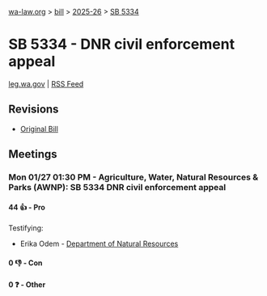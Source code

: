 [wa-law.org](/) > [bill](/bill/) > [2025-26](/bill/2025-26/) > [SB 5334](/bill/2025-26/sb/5334/)

# SB 5334 - DNR civil enforcement appeal
[leg.wa.gov](https://app.leg.wa.gov/billsummary?BillNumber=5334&Year=2025&Initiative=false) | [RSS Feed](./rss.xml)

## Revisions
* [Original Bill](1/)

## Meetings
### Mon 01/27 01:30 PM - Agriculture, Water, Natural Resources & Parks (AWNP): SB 5334 DNR civil enforcement appeal
#### 44 👍 - Pro
Testifying:
* Erika Odem - [Department of Natural Resources](/org/department_of_natural_resources/)

#### 0 👎 - Con

#### 0 ❓ - Other
